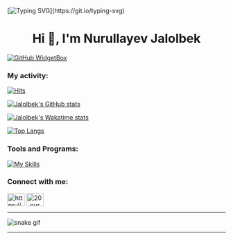 [![Typing SVG](https://readme-typing-svg.demolab.com?font=Fira+Code&pause=1000&random=false&width=435&lines=Hi+👋+,+I'm+Nurullayev+Jalolbek;PHP+Forewer;Who+wants+to+change+the+world;With+making+fantastic+apps!)](https://git.io/typing-svg)

<h1 align="center">Hi 👋, I'm Nurullayev Jalolbek </h1>

[![GitHub WidgetBox](https://github-widgetbox.vercel.app/api/profile?username=NurullayevJalolbek&data=followers,repositories,stars,commits&theme=dark)](https://github.com/NurullayevJalolbek)





### My activity:
[![Hits](https://hits.sh/github.com/Nurullayev-php.svg)](https://hits.sh/github.com/NurullayevJalolbek/)


[![Jalolbek's GitHub stats](https://github-readme-stats.vercel.app/api?username=NurullayevJalolbek&count_private=true&show_icons=true&theme=react)](#)

[![Jalolbek's Wakatime stats](https://github-readme-stats.vercel.app/api/wakatime?username=Nurullayev&layout=compact&theme=react)](https://wakatime.com/@Nurullayev)

[![Top Langs](https://github-readme-stats.vercel.app/api/top-langs/?username=NurullayevJalolbek&layout=compact&theme=react&langs_count=7)](#)



### Tools and Programs:
[![My Skills](https://skillicons.dev/icons?i=php,python,c,mysql,linux,bash,git,github,html,css,bootstrap,vscode,postman)](https://github.com/NurullayevJalolbek)





<h3 align="left">Connect with me:</h3>
<p align="left">
<a href="https://www.linkedin.com/in/jalolbek-nurullayev-9a3054320/" target="blank"><img align="center" src="https://raw.githubusercontent.com/rahuldkjain/github-profile-readme-generator/master/src/images/icons/Social/linked-in-alt.svg" alt="https://www.linkedin.com/in/jalolbek-nurullayev-9a3054320/" height="30" width="40" /></a>
<a href="https://www.instagram.com/20_nurullayev_04/" target="blank"><img align="center" src="https://raw.githubusercontent.com/rahuldkjain/github-profile-readme-generator/master/src/images/icons/Social/instagram.svg" alt="20_nurullayev_04" height="30" width="40" /></a>
</p>






---
![snake gif](https://github.com/NurullayevJalolbek/NurullayevJalolbek/blob/output/github-contribution-grid-snake.svg)

---
